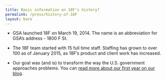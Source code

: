 ```yaml
---
title: Basic information on 18F’s history?
permalink: /press/history-of-18F
layout: bare
---
```


* GSA launched 18F on March 19, 2014. The name is an abbreviation for GSA’s address - 1800 F St.

* The 18F team started with 15 full time staff. Staffing has grown to over 100 as of  January 2015, as 18F’s product and client work has increased.

* Our goal was (and is) to transform the way the U.S. government approaches problems. You can [read more about our first year on our blog](https://18f.gsa.gov/2015/03/20/one-year-in-and-looking-forward/).
